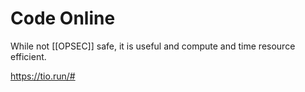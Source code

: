 
# Code Online

While not [[OPSEC]] safe, it is useful and compute and time resource efficient.



https://tio.run/#